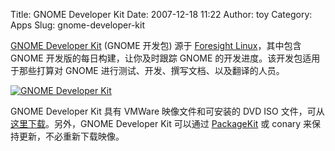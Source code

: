 Title: GNOME Developer Kit
Date: 2007-12-18 11:22
Author: toy
Category: Apps
Slug: gnome-developer-kit

[GNOME Developer Kit](http://live.gnome.org/GnomeDeveloperKit) (GNOME
开发包) 源于 [Foresight Linux](http://www.foresightlinux.org/)，其中包含
GNOME 开发版的每日构建，让你及时跟踪 GNOME
的开发进度。该开发包适用于那些打算对 GNOME
进行测试、开发、撰写文档、以及翻译的人员。

[![GNOME Developer
Kit](http://i.linuxtoy.org/i/2007/12/gnome-thumb.png)](http://i.linuxtoy.org/i/2007/12/gnome.png)

GNOME Developer Kit 具有 VMWare 映像文件和可安装的 DVD ISO
文件，可从[这里下载](http://www.rpath.org/rbuilder/project/gnome/)。另外，GNOME
Developer Kit 可以通过
[PackageKit](http://linuxtoy.org/archives/packagekit.html) 或 conary
来保持更新，不必重新下载映像。
